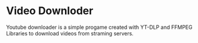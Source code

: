 # Video Downloder

Youtube downloader is a simple progame created with YT-DLP and FFMPEG Libraries to download videos from straming servers.
